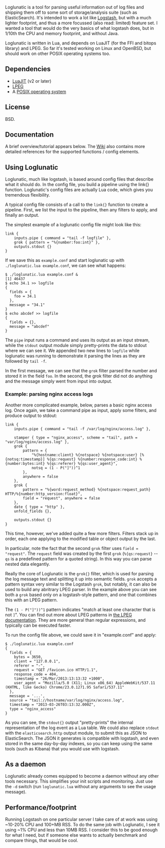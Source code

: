 Loglunatic is a tool for parsing useful information out of log files and shipping them off to some sort of storage/analysis suite (such as ElasticSearch). It's intended to work a lot like [Logstash](http://www.logstash.net/), but with a much lighter footprint, and thus a more focussed (also read: limited) feature set. I wanted a tool that would do the very basics of what logstash does, but in 1/10th the CPU and memory footprint, and without Java.

Loglunatic is written in Lua, and depends on LuaJIT (for the FFI and bitops library) and LPEG. So far it's tested working on Linux and OpenBSD, but should work on other POSIX operating systems too.

## Dependencies
 * [LuaJIT](http://www.luajit.org/) (v2 or later)
 * [LPEG](http://www.inf.puc-rio.br/~roberto/lpeg/)
 * A [POSIX operating system](http://www.openbsd.org/)

## License
BSD.

## Documentation

A brief overview/tutorial appears below. The [Wiki](https://github.com/arekinath/loglunatic/wiki) also contains more detailed references for the supported functions / config elements.

## Using Loglunatic

Loglunatic, much like logstash, is based around config files that describe what it should do. In the config file, you build a pipeline using the link{} function. Loglunatic's config files are actually Lua code, which gives you tremendous flexibility.

A typical config file consists of a call to the `link{}` function to create a pipeline. First, we list the input to the pipeline, then any filters to apply, and finally an output.

The simplest example of a loglunatic config file might look like this:

    link {
        inputs.pipe { command = "tail -f logfile" },
        grok { pattern = "%{number:foo:int}" },
        outputs.stdout {}
    }

If we save this as `example.conf` and start loglunatic up with `./loglunatic.lua example.conf`, we can see what happens:

    $ ./loglunatic.lua example.conf &
    [1] 46437
    $ echo 34.1 >> logfile
    {
      fields = {
        foo = 34.1
      },
      message = "34.1"
    }
    $ echo abcdef >> logfile
    {
      fields = {},
      message = "abcdef"
    }

The `pipe` input runs a command and uses its output as an input stream, while the `stdout` output module simply pretty-prints the data to stdout where we can see it. We appended two new lines to `logfile` while loglunatic was running to demonstrate it parsing the lines as they are followed by `tail -f`.

In the first message, we can see that the `grok` filter parsed the number and stored it in the field `foo`. In the second, the grok filter did not do anything and the message simply went from input into output.

### Example: parsing nginx access logs

Another more complicated example, below, parses a basic nginx access log. Once again, we take a command pipe as input, apply some filters, and produce output to stdout:

    link {
        inputs.pipe { command = "tail -f /var/log/nginx/access.log" },

        stamper { type = "nginx_access", scheme = "tail", path = "var/log/nginx/access.log" },
        grok {
            pattern = {
                "%{hostname:client} %{notspace} %{notspace:user} [%{notsq:timestamp}] %{qs:request} %{number:response_code:int} %{number:bytes:int} %{qs:referer} %{qs:user_agent}",
                notsq = (1 - P("]"))^1
            },
            anywhere = false
        },
        grok {
            pattern = "%{word:request_method} %{notspace:request_path} HTTP/%{number:http_version:float}",
            field = "request", anywhere = false
        },
        date { type = "http" },
        unfold_fields {},

        outputs.stdout {}
    }

This time, however, we've added quite a few more filters. Filters stack up in order, each one applying to the modified table or object output by the last.

In particular, note the fact that the second `grok` filter uses `field = "request"`. The `request` field was created by the first `grok` (`%{qs:request}` -- `qs` is a predefined pattern for a quoted string). In this way you can parse nested data elegantly.

Really the core of Loglunatic is the `grok{}` filter, which is used for parsing the log message text and splitting it up into semantic fields. `grok` accepts a pattern syntax very similar to the Logstash `grok`, but notably, it can also be used to build any abritrary LPEG parser. In the example above you can see both a `grok` based only on a logstash-style pattern, and one that combines this with an LPEG pattern.

The `(1 - P("]"))^1` pattern indicates "match at least one character that is not `]`". You can find out more about LPEG patterns in [the LPEG documentation](http://www.inf.puc-rio.br/~roberto/lpeg/). They are more general than regular expressions, and typically can be executed faster.

To run the config file above, we could save it in "example.conf" and apply:

    $ ./loglunatic.lua example.conf
    {
      fields = {
        bytes = 3650,
        client = "127.0.0.1",
        referer = "-",
        request = "GET /favicon.ico HTTP/1.1",
        response_code = 404,
        timestamp = "26/Mar/2013:13:13:32 +1000",
        user_agent = "Mozilla/5.0 (X11; Linux x86_64) AppleWebKit/537.11 (KHTML, like Gecko) Chrome/23.0.1271.95 Safari/537.11"
      },
      message = '...',
      source = "tail://hostname/var/log/nginx/access.log",
      timestamp = "2013-03-26T03:13:32.000Z",
      type = "nginx_access"
    }

As you can see, the `stdout{}` output "pretty-prints" the internal representation of the log event as a Lua table. We could also replace `stdout` with the `elasticsearch.http` output module, to submit this as JSON to ElasticSearch. The JSON it generates is compatible with logstash, and even stored in the same day-by-day indexes, so you can keep using the same tools (such as Kibana) that you would use with logstash.

## As a daemon

Loglunatic already comes equipped to become a daemon without any other tools necessary. This simplifies your init scripts and monitoring. Just use the `-d` switch (run `loglunatic.lua` without any arguments to see the usage message).

## Performance/footprint

Running Logstash on one particular server I take care of at work was using ~10-20% CPU and 100+MB RSS. To do the same job with Loglunatic, I see it using ~1% CPU and less than 10MB RSS. I consider this to be good enough for what I need, but if someone else wants to actually benchmark and compare things, that would be cool.
